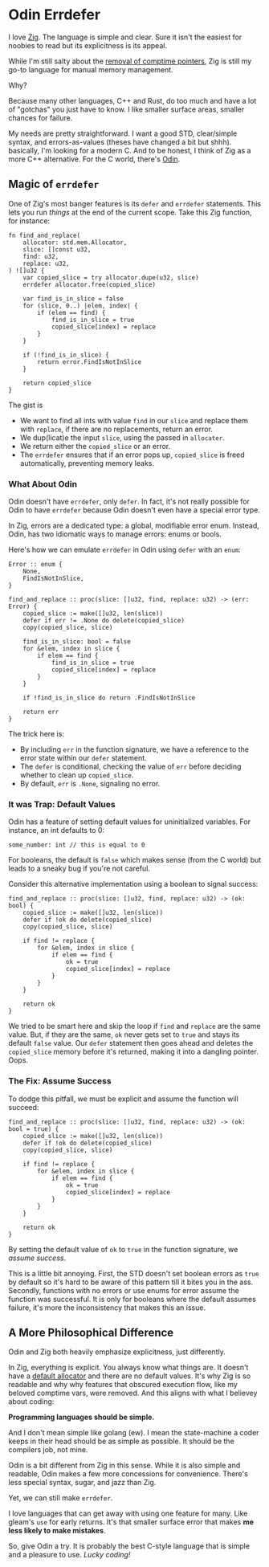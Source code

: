 # Odin Errdefer

I love [Zig](https://ziglang.org/). The language is simple and clear. Sure it
isn't the easiest for noobies to read but its explicitness is its appeal.

While I'm still salty about the
[removal of comptime pointers](https://github.com/ziglang/zig/issues/7396), Zig
is still my go-to language for manual memory management.

Why?

Because many other languages, C++ and Rust, do too much and have a lot of
"gotchas" you just have to know. I like smaller surface areas, smaller chances
for failure.

My needs are pretty straightforward. I want a good STD, clear/simple syntax, and
errors-as-values (theses have changed a bit but shhh). basically, I'm looking
for a modern C. And to be honest, I think of Zig as a more C++ alternative. For
the C world, there's [Odin](https://odin-lang.org/).

## Magic of `errdefer`

One of Zig's most banger features is its `defer` and `errdefer` statements. This
lets you run *things* at the end of the current scope. Take this Zig function,
for instance:

```zig
fn find_and_replace(
    allocator: std.mem.Allocator,
    slice: []const u32,
    find: u32,
    replace: u32,
) ![]u32 {
    var copied_slice = try allocator.dupe(u32, slice)
    errdefer allocator.free(copied_slice)

    var find_is_in_slice = false
    for (slice, 0..) |elem, index| {
        if (elem == find) {
            find_is_in_slice = true
            copied_slice[index] = replace
        }
    }

    if (!find_is_in_slice) {
        return error.FindIsNotInSlice
    }

    return copied_slice
}
```

The gist is

- We want to find all ints with value `find` in our `slice` and replace them
  with `replace`, if there are no replacements, return an error.
- We dup(licat)e the input `slice`, using the passed in `allocater`.
- We return either the `copied_slice` or an error.
- The `errdefer` ensures that if an error pops up, `copied_slice` is freed
  automatically, preventing memory leaks.

### What About Odin

Odin doesn't have `errdefer`, only `defer`. In fact, it's not really possible
for Odin to have `errdefer` because Odin doesn't even have a special error type.

In Zig, errors are a dedicated type: a global, modifiable error enum. Instead,
Odin, has two idiomatic ways to manage errors: enums or bools.

Here's how we can emulate `errdefer` in Odin using `defer` with an `enum`:

```odin
Error :: enum {
    None,
    FindIsNotInSlice,
}

find_and_replace :: proc(slice: []u32, find, replace: u32) -> (err: Error) {
    copied_slice := make([]u32, len(slice))
    defer if err != .None do delete(copied_slice)
    copy(copied_slice, slice)

    find_is_in_slice: bool = false
    for &elem, index in slice {
        if elem == find {
            find_is_in_slice = true
            copied_slice[index] = replace
        }
    }

    if !find_is_in_slice do return .FindIsNotInSlice

    return err
}
```

The trick here is:

- By including `err` in the function signature, we have a reference to the error
  state within our `defer` statement.
- The `defer` is conditional, checking the value of `err` before deciding
  whether to clean up `copied_slice`.
- By default, `err` is `.None`, signaling no error.

### It was Trap: Default Values

Odin has a feature of setting default values for uninitialized variables. For
instance, an int defaults to 0:

```odin
some_number: int // this is equal to 0
```

For booleans, the default is `false` which makes sense (from the C world) but
leads to a sneaky bug if you're not careful.

Consider this alternative implementation using a boolean to signal success:

```odin
find_and_replace :: proc(slice: []u32, find, replace: u32) -> (ok: bool) {
    copied_slice := make([]u32, len(slice))
    defer if !ok do delete(copied_slice)
    copy(copied_slice, slice)

    if find != replace {
        for &elem, index in slice {
            if elem == find {
                ok = true
                copied_slice[index] = replace
            }
        }
    }

    return ok
}
```

We tried to be smart here and skip the loop if `find` and `replace` are the same
value. But, if they are the same, `ok` never gets set to `true` and stays its
default `false` value. Our `defer` statement then goes ahead and deletes the
`copied_slice` memory before it's returned, making it into a dangling pointer.
Oops.

### The Fix: Assume Success

To dodge this pitfall, we must be explicit and assume the function will succeed:

```odin
find_and_replace :: proc(slice: []u32, find, replace: u32) -> (ok: bool = true) {
    copied_slice := make([]u32, len(slice))
    defer if !ok do delete(copied_slice)
    copy(copied_slice, slice)

    if find != replace {
        for &elem, index in slice {
            if elem == find {
                ok = true
                copied_slice[index] = replace
            }
        }
    }

    return ok
}
```

By setting the default value of `ok` to `true` in the function signature, we
_assume success_.

This is a little bit annoying. First, the STD doesn't set boolean errors as
`true` by default so it's hard to be aware of this pattern till it bites you in
the ass. Secondly, functions with no errors or use enums for error assume the
function was successful. It is only for booleans where the default assumes
failure, it's more the inconsistency that makes this an issue.

## A More Philosophical Difference

Odin and Zig both heavily emphasize explicitness, just differently.

In Zig, everything is explicit. You always know what things are. It doesn't have
a [default allocator](https://odin-lang.org/docs/overview/#allocators) and there
are no default values. It's why Zig is so readable and why why features that
obscured execution flow, like my beloved comptime vars, were removed. And this
aligns with what I believey about coding:

**Programming languages should be simple.**

And I don't mean simple like golang (ew). I mean the state-machine a coder keeps
in their head should be as simple as possible. It should be the compilers job,
not mine.

Odin is a bit different from Zig in this sense. While it is also simple and
readable, Odin makes a few more concessions for convenience. There's less
special syntax, sugar, and jazz than Zig.

Yet, we can still make `errdefer`.

I love languages that can get away with using one feature for many. Like gleam's
`use` for early returns. It's that smaller surface error that makes **me less
likely to make mistakes**.

So, give Odin a try. It is probably the best C-style language that is simple and
a pleasure to use. *Lucky coding!*
